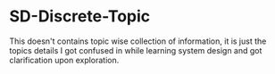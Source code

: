 # SD-Discrete-Topic
This doesn't contains topic wise collection of information, it is just the topics details I got confused in while learning system design and got clarification upon exploration.
